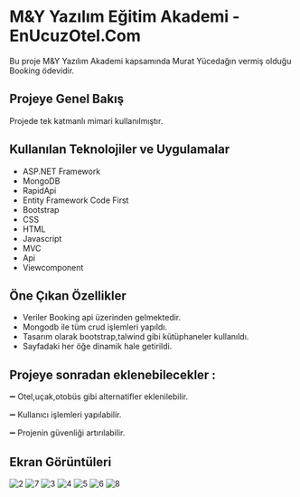 # M&Y Yazılım Eğitim Akademi - EnUcuzOtel.Com
Bu proje M&Y Yazılım Akademi kapsamında Murat Yücedağın vermiş olduğu Booking ödevidir.
## Projeye Genel Bakış

Projede tek katmanlı mimari kullanılmıştır.

## Kullanılan Teknolojiler ve Uygulamalar

- ASP.NET Framework
- MongoDB
- RapidApi
- Entity Framework Code First
- Bootstrap
- CSS
- HTML
- Javascript
- MVC
- Api
- Viewcomponent

## Öne Çıkan Özellikler

- Veriler Booking api üzerinden gelmektedir.
- Mongodb ile tüm crud işlemleri yapıldı.
- Tasarım olarak bootstrap,talwind gibi kütüphaneler kullanıldı.
- Sayfadaki her öğe dinamik hale getirildi.

## Projeye sonradan eklenebilecekler : 

➖ Otel,uçak,otobüs gibi alternatifler eklenilebilir.

➖ Kullanıcı işlemleri yapılabilir.

➖ Projenin güvenliği artırılabilir.


  ## Ekran Görüntüleri
 ![2](https://github.com/abdks/BookingProject/assets/62968246/cdce3f39-6712-4a61-997b-2846ccd6da01)
![7](https://github.com/abdks/BookingProject/assets/62968246/955efd2a-154c-4de7-aa14-1536800b42df)
![3](https://github.com/abdks/BookingProject/assets/62968246/aae5a127-0b39-4016-a013-31672cb87e32)
![4](https://github.com/abdks/BookingProject/assets/62968246/658c086e-496c-42ca-9f67-2526fe6f19b5)
![5](https://github.com/abdks/BookingProject/assets/62968246/2b00d814-994d-42f5-9a0f-ca8e5860c2c7)
![6](https://github.com/abdks/BookingProject/assets/62968246/c3ae5d86-2200-4774-9428-98279b06a98a)
![8](https://github.com/abdks/BookingProject/assets/62968246/d82d5e62-1bf4-4bc4-aa42-3ac1ce1a2fa4)

